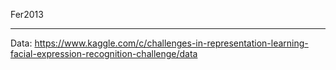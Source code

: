 Fer2013

---

Data: https://www.kaggle.com/c/challenges-in-representation-learning-facial-expression-recognition-challenge/data